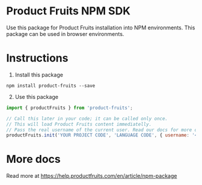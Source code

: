 # Product Fruits NPM SDK

Use this package for Product Fruits installation into NPM environments. This package can be used in browser environments.

# Instructions

1. Install this package

```
npm install product-fruits --save
```

2. Use this package

```javascript
import { productFruits } from 'product-fruits';

// Call this later in your code; it can be called only once.
// This will load Product Fruits content immediatelly.
// Pass the real username of the current user. Read our docs for more options.
productFruits.init('YOUR PROJECT CODE', 'LANGUAGE CODE', { username: '<<REPLACE>>' });
```

# More docs

Read more at https://help.productfruits.com/en/article/npm-package